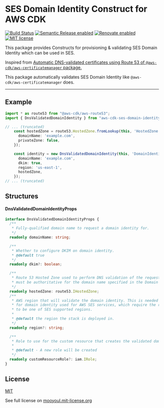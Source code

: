 # SES Domain Identity Construct for AWS CDK

[![Build Status](https://github.com/mooyoul/aws-cdk-ses-domain-identity/workflows/workflow/badge.svg)](https://github.com/mooyoul/aws-cdk-ses-domain-identity/actions)
[![Semantic Release enabled](https://img.shields.io/badge/%20%20%F0%9F%93%A6%F0%9F%9A%80-semantic--release-e10079.svg)](https://github.com/semantic-release/semantic-release)
[![Renovate enabled](https://img.shields.io/badge/renovate-enabled-brightgreen.svg)](https://renovatebot.com/)
[![MIT license](http://img.shields.io/badge/license-MIT-blue.svg)](http://mooyoul.mit-license.org/)

This package provides Constructs for provisioning & validating SES Domain Identity which can be used in SES.

Inspired from [Automatic DNS-validated certificates using Route 53 of `@aws-cdk/aws-certificatemanager` package.](https://docs.aws.amazon.com/cdk/api/latest/docs/aws-certificatemanager-readme.html)

This package automatically validates SES Domain Identity like `@aws-cdk/aws-certificatemanager` does.

-----

## Example

```typescript
import * as route53 from "@aws-cdk/aws-route53";
import { DnsValidatedDomainIdentity } from "aws-cdk-ses-domain-identity";

// ... (truncated)
    const hostedZone = route53.HostedZone.fromLookup(this, 'HostedZone', {
      domainName: 'example.com',
      privateZone: false,
    });

    const identity = new DnsValidatedDomainIdentity(this, 'DomainIdentity', {
      domainName: 'example.com',
      dkim: true,
      region: 'us-east-1',
      hostedZone,
    });
// ... (truncated)
```


## Structures

#### DnsValidatedDomainIdentityProps

```typescript
interface DnsValidatedDomainIdentityProps {
  /**
   * Fully-qualified domain name to request a domain identity for.
   */
  readonly domainName: string;

  /**
   * Whether to configure DKIM on domain identity.
   * @default true
   */
  readonly dkim?: boolean;

  /**
   * Route 53 Hosted Zone used to perform DNS validation of the request.  The zone
   * must be authoritative for the domain name specified in the Domain Identity Request.
   */
  readonly hostedZone: route53.IHostedZone;
  /**
   * AWS region that will validate the domain identity. This is needed especially
   * for domain identity used for AWS SES services, which require the region
   * to be one of SES supported regions.
   *
   * @default the region the stack is deployed in.
   */
  readonly region?: string;

  /**
   * Role to use for the custom resource that creates the validated domain identity
   *
   * @default - A new role will be created
   */
  readonly customResourceRole?: iam.IRole;
}
```


## License

[MIT](LICENSE)

See full license on [mooyoul.mit-license.org](http://mooyoul.mit-license.org/)
